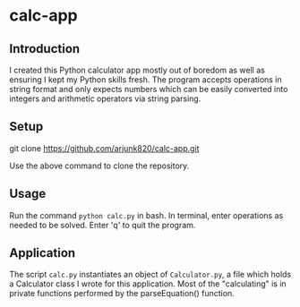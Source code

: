 # calc-app

## Introduction
I created this Python calculator app mostly out of boredom as well as ensuring I kept my Python skills fresh. The program accepts operations in string format and only expects numbers which can be easily converted into integers and arithmetic operators via string parsing.

## Setup
git clone https://github.com/arjunk820/calc-app.git

Use the above command to clone the repository.

## Usage

Run the command `python calc.py` in bash. In terminal, enter operations as needed to be solved. Enter 'q' to quit the program.

## Application

The script `calc.py` instantiates an object of `Calculator.py`, a file which holds a Calculator class I wrote for this application. Most of the "calculating" is in private functions performed by the parseEquation() function.
